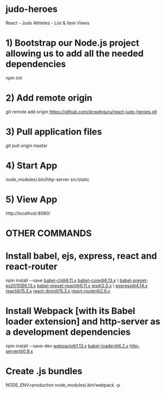 # judo-heroes
React - Judo Athletes - List &amp; Item Views

# 1) Bootstrap our Node.js project allowing us to add all the needed dependencies
npm init

# 2) Add remote origin
git remote add origin https://github.com/dcwebguru/react-judo-heroes.git

# 3) Pull application files
git pull origin master

# 4) Start App
node_modules/.bin/http-server src/static

# 5) View App 
http://localhost:8080/



# OTHER COMMANDS
	
# Install babel, ejs, express, react and react-router
npm install --save babel-cli@6.11.x babel-core@6.13.x  \ 
  babel-preset-es2015@6.13.x babel-preset-react@6.11.x ejs@2.5.x \ 
  express@4.14.x react@15.3.x react-dom@15.3.x react-router@2.6.x

# Install Webpack [with its Babel loader extension] and http-server as a development dependencies
npm install --save-dev webpack@1.13.x babel-loader@6.2.x http-server@0.9.x

# Create .js bundles
NODE_ENV=production node_modules/.bin/webpack -p
